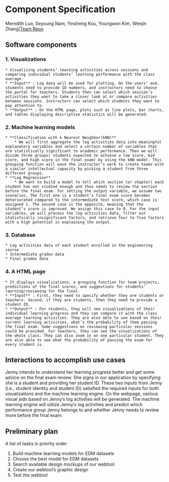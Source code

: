 # Component Specification

Meredith Luo, Seyoung Nam, Yinsheng Kou, Youngwon Kim, Wenjin Zhang|[Team Repo](https://github.com/EPM-LearningAnalytics/EPM_Project)

## **Software components**

### 1. **Visualizations**
    * Visualizing students’ learning activities across sessions and comparing individual students’ learning performance with the class average.
    * **Input** : Log data will be used for plotting. On the users’ end, students need to provide ID numbers, and instructors need to choose the portal for teachers. Students then can select which session’s activities they want to take a closer look at or compare activities between sessions. Instructors can select which students they want to pay attention to. 
    * **Output** : On the HTML page, plots such as line plots, bar charts, and tables displaying descriptive statistics will be generated. 

### 2. **Machine learning models**
    * **Classification with k Nearest Neighbor(kNN)**
        * We will first aggregate the log activities data into meaningful explanatory variables and select a certain number of variables that are statistically significant to academic performance. Then we will divide three groups( students expected to achieve a low score, mid score, and high score in the final exam) by using the kNN model. This grouping function will ease the instructor’s work to create teams with a similar intellectual capacity by picking a student from three different groups.
    * **Log Regression**
        * We want to build a model to tell which section (or chapter) each student has not studied enough and thus needs to review the section before the final exam. For setting the output variable, we assume two scenarios. The first one is a student’s final exam score becomes deteriorated compared to the intermediate test score, which case is assigned 1. The second case is the opposite, meaning that the student’s score is improved. We assign this case to 0. For the input variables, we will process the log activities data, filter out statistically insignificant factors, and retrieve four to five factors with a high potential in explaining the output. 

### 3. **Database**
    * Log activities data of each student enrolled in the engineering course
    * Intermediate grades data
    * Final grades data

### 4. **A HTML page**
    * It displays visualizations, a grouping function for team projects, predictions of the final scores, and suggestions for students’ learning/reviewing for the final.
    * **Input** : First, they need to specify whether they are students or teachers. Second, if they are students, then they need to provide a student ID. 
    * **Output** : For students, they will see visualizations of their individual learning progress and they can compare it with the class average learning activities. They are also able to see based on their current learning activities, what’s the probability of them passing the final exam. Some suggestions on reviewing particular sessions could be provided. For teachers, they can see the visualizations of the whole class. They can also zoom in on one particular student. They are also able to see what the probability of passing the exam for every student is. 

## **Interactions to accomplish use cases**

Jenny intends to understand her learning progress better and get some advice on the final exam review. She signs in our application by specifying she is a student and providing her student ID. These two inputs from Jenny (i.e., student identity and student ID) satisfied the required inputs for both visualizations and the machine learning engine. On the webpage, various visual aids based on Jenny’s log activities will be generated. The machine learning engine will utilize Jenny’s log activities and predict which performance group Jenny belongs to and whether Jenny needs to review more before the final exam. 

## **Preliminary plan**

A list of tasks in priority order
1. Build machine learning models for EDM datasets 
2. Choose the best model for EDM datasets 
3. Search available design mockups of our webtool 
4. Create our webtool’s graphic design
5. Test the webtool
